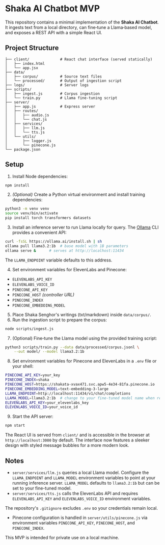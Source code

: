 # Shaka AI Chatbot MVP

This repository contains a minimal implementation of the **Shaka AI Chatbot**. It ingests text from a local directory, can fine‑tune a Llama‑based model, and exposes a REST API with a simple React UI.

## Project Structure

```
├── client/              # React chat interface (served statically)
│   ├── index.html
│   └── app.jsx
├── data/
│   ├── corpus/          # Source text files
│   └── processed/       # Output of ingestion script
├── logs/                # Server logs
├── scripts/
│   ├── ingest.js        # Corpus ingestion
│   └── train.py         # Llama fine‑tuning script
├── server/
│   ├── app.js           # Express server
│   ├── routes/
│   │   ├── audio.js
│   │   └── chat.js
│   ├── services/
│   │   ├── llm.js
│   │   └── tts.js
│   └── utils/
│       ├── logger.js
│       └── pinecone.js
└── package.json
```

## Setup


1. Install Node dependencies:

```bash
npm install
```

2. *(Optional)* Create a Python virtual environment and install training dependencies:


```bash
python3 -m venv venv
source venv/bin/activate
pip install torch transformers datasets
```

3. Install an inference server to run Llama locally for query. The
   [Ollama](https://ollama.ai) CLI provides a convenient API:

```bash
curl -fsSL https://ollama.ai/install.sh | sh
ollama pull llama3.2:1b  # base model with 1B parameters
ollama serve &      # serves at http://localhost:11434
```

The `LLAMA_ENDPOINT` variable defaults to this address.

4. Set environment variables for ElevenLabs and Pinecone:

- `ELEVENLABS_API_KEY`
- `ELEVENLABS_VOICE_ID`
- `PINECONE_API_KEY`
- `PINECONE_HOST` *(controller URL)*
- `PINECONE_INDEX`
- `PINECONE_EMBEDDING_MODEL`

5. Place Shaka Senghor's writings (txt/markdown) inside `data/corpus/`.
6. Run the ingestion script to prepare the corpus:


```bash
node scripts/ingest.js
```


7. (Optional) Fine‑tune the Llama model using the provided training script:


```bash
python3 scripts/train.py --data data/processed/corpus.jsonl \
    --out model/ --model llama3.2:1b
```




8. Set environment variables for Pinecone and ElevenLabs in a `.env` file or your shell:

```bash
PINECONE_API_KEY=your_key
PINECONE_INDEX=shaka
PINECONE_HOST=https://shakata-xvax471.svc.apw5-4e34-81fa.pinecone.io
PINECONE_EMBEDDING_MODEL=text-embedding-3-large
LLAMA_ENDPOINT=http://localhost:11434/v1/chat/completions
LLAMA_MODEL=llama3.2:1b  # change to your fine-tuned model name when ready
ELEVENLABS_API_KEY=your_elevenlabs_key
ELEVENLABS_VOICE_ID=your_voice_id
```

9. Start the API server:

```bash
npm start
```

The React UI is served from `client/` and is accessible in the browser at `http://localhost:3000` by default.
The interface now features a sleeker design with styled message bubbles for a more modern look.


## Notes

- `server/services/llm.js` queries a local Llama model. Configure the `LLAMA_ENDPOINT` and `LLAMA_MODEL` environment variables to point at your running inference server.  `LLAMA_MODEL` defaults to `llama3.2:1b` but can be set to your fine-tuned model.
- `server/services/tts.js` calls the ElevenLabs API and requires `ELEVENLABS_API_KEY` and `ELEVENLABS_VOICE_ID` environment variables.





The repository's `.gitignore` excludes `.env` so your credentials remain local.
- Pinecone configuration is handled in `server/utils/pinecone.js` via environment variables `PINECONE_API_KEY`, `PINECONE_HOST`, and `PINECONE_INDEX`.

This MVP is intended for private use on a local machine.
